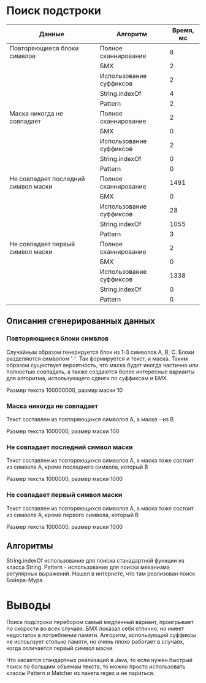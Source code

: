 # Поиск подстроки

| Данные                              | Алгоритм                | Время, мс |
|-------------------------------------|-------------------------|-----------|
| Повторяющиеся блоки симвлов         | Полное сканнирование    | 8         |
|                                     | БМХ                     | 2         |
|                                     | Использование суффиксов | 2         |
|                                     | String.indexOf          | 4         |
|                                     | Pattern                 | 2         |
| Маска никогда не совпадает          | Полное сканнирование    | 2         |
|                                     | БМХ                     | 0         |
|                                     | Использование суффиксов | 2         |
|                                     | String.indexOf          | 0         |
|                                     | Pattern                 | 0         |
| Не совпадает последний символ маски | Полное сканнирование    | 1491      |
|                                     | БМХ                     | 0         |
|                                     | Использование суффиксов | 28        |
|                                     | String.indexOf          | 1055      |
|                                     | Pattern                 | 3         |
| Не совпадает первый символ маски    | Полное сканнирование    | 2         |
|                                     | БМХ                     | 0         |
|                                     | Использование суффиксов | 1338      |
|                                     | String.indexOf          | 0         |
|                                     | Pattern                 | 0         |


## Описания сгенерированных данных
### Повторяющиеся блоки симвлов
Случайным образом генерируется блок из 1-3 символов A, B, C. Блоки разделяются символом '-'. Так формируется и текст, 
и маска. Таким образом существует вероятность, что маска будет иногда частично или полностью совпадать, а также создаются
более интересные варианты для алгоритма, использующего сдвиги по суффиксам и БМХ.

Размер текста 100000000, размер маски 10

### Маска никогда не совпадает
Текст составлен из повторяющихся символов A, а маска - из B

Размер текста 1000000, размер маски 100

### Не совпадает последний символ маски
Текст составлен из повторяющихся символов A, а маска тоже состоит из символв A, кроме последнего символа, который B

Размер текста 1000000, размер маски 1000

### Не совпадает первый  символ маски
Текст составлен из повторяющихся символов A, а маска тоже состоит из символв A, кроме первого символа, который B

Размер текста 1000000, размер маски 1000

## Алгоритмы
String.indexOf использование для поиска станадартной функции из класса String.
Pattern - использование для поиска механизма регулярных выражений. Нашел в интернете, что там реализован поиск Бойера-Мура.

# Выводы
Поиск подстроки перебором самый медленный вариант, проигрывает по скорости во всех случаях. БМХ показал себя отлично, но
имеет недостаток в потреблении памяти. Алгоритм, использующий суффиксы не испоьлзует столько памяти, но очень плохо 
работает в случаях, когда отличается первый символ маски.

Что касается стандартных реализаций в Java, то если нужен быстрый поиск по большим объемам текста, то можно просто
использовать классы Pattern и Matcher из пакета regex и не париться. 